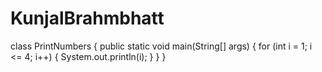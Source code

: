 # KunjalBrahmbhatt
class PrintNumbers 
{
    public static void main(String[] args) 
    {
        for (int i = 1; i <= 4; i++) {
            System.out.println(i);
        }
    }
}


